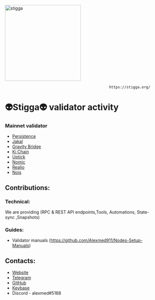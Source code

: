 <img src="https://avatars.githubusercontent.com/u/87994565?v=4" alt="stigga" width="250"/>

                                                    https://stigga.org/

# 👽Stigga👽 validator activity

### Mainnet validator 
- [Persistence](https://ping.pub/persistence/staking/persistencevaloper1zu9ppvwn84j4mzs7lmm40p6ta6y0xk8zsnspjm)
- [Jakal](https://ping.pub/jackal/staking/jklvaloper158nshw593764esewcykul0pj884g5naqu3726f)
- [Gravity Bridge](https://gravity.explorers.guru/validator/gravityvaloper1t2ljwdvkuecrkxwftpftnh54j5wez5jg4n7yrv)
- [Ki Chain](https://www.mintscan.io/ki-chain/validators/kivaloper17ky5whv24fgnjttrx2qsx0r59m3cz4dvfcqwss)
- [Uptick](https://uptick.explorers.guru/validator/uptickvaloper1wlfhee383mvvq6vfxpgeaq845540sg406fh92w)
- [Nomic](https://app.nomic.io/#/staking?validator=nomic1fe347faau8tlawyqm0yy6lclud2j9s96tgjdtc&modal=info)
- [Realio](https://explorer.konsortech.xyz/realio/staking/realiovaloper1snq5f3mzw8kpvwrud50hfjsvx42jzlka0zj6ak)
- [Nois](https://nois.explorers.guru/validator/noisvaloper1ljvdlhws6j5md5srpy7jdrxpuhpx2k7w98ad7u)

## Contributions:
### Technical:
We are providing (RPC & REST API endpoints,Tools, Automations, State-sync ,Snapshots)
### Guides:
- Validator manuals (https://github.com/Alexmed911/Nodes-Setup-Manuals)

## Contacts:
- [Website](https://stigga.org/)
- [Telegram](https://t.me/stigganod)
- [GitHub](https://github.com/Alexmed911)
- [Keybase](https://keybase.io/alexmed911)
- Discord - alexmed#5188
